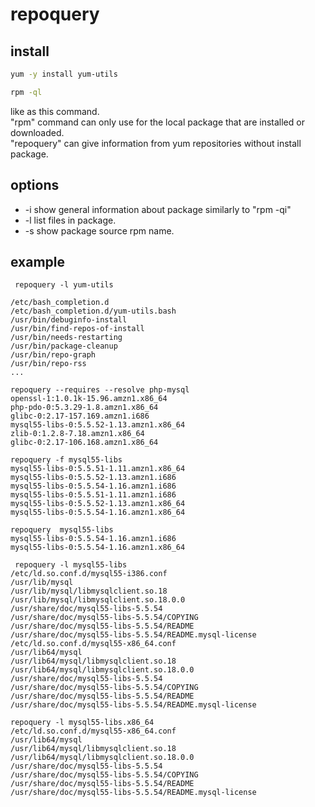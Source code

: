 # repoquery

## install
```bash
yum -y install yum-utils
```

```bash
rpm -ql
```

like as this command.  
"rpm" command can only use for the local package that are installed or downloaded.  
"repoquery" can give information from yum repositories without install package.

## options

- -i show general information about package similarly to "rpm -qi"
- -l list files in package.
- -s show package source rpm name.

## example
```
 repoquery -l yum-utils
 
/etc/bash_completion.d
/etc/bash_completion.d/yum-utils.bash
/usr/bin/debuginfo-install
/usr/bin/find-repos-of-install
/usr/bin/needs-restarting
/usr/bin/package-cleanup
/usr/bin/repo-graph
/usr/bin/repo-rss
...
```


```
repoquery --requires --resolve php-mysql
openssl-1:1.0.1k-15.96.amzn1.x86_64
php-pdo-0:5.3.29-1.8.amzn1.x86_64
glibc-0:2.17-157.169.amzn1.i686
mysql55-libs-0:5.5.52-1.13.amzn1.x86_64
zlib-0:1.2.8-7.18.amzn1.x86_64
glibc-0:2.17-106.168.amzn1.x86_64
```


```
repoquery -f mysql55-libs
mysql55-libs-0:5.5.51-1.11.amzn1.x86_64
mysql55-libs-0:5.5.52-1.13.amzn1.i686
mysql55-libs-0:5.5.54-1.16.amzn1.i686
mysql55-libs-0:5.5.51-1.11.amzn1.i686
mysql55-libs-0:5.5.52-1.13.amzn1.x86_64
mysql55-libs-0:5.5.54-1.16.amzn1.x86_64
```


```
repoquery  mysql55-libs
mysql55-libs-0:5.5.54-1.16.amzn1.i686
mysql55-libs-0:5.5.54-1.16.amzn1.x86_64
```

```
 repoquery -l mysql55-libs
/etc/ld.so.conf.d/mysql55-i386.conf
/usr/lib/mysql
/usr/lib/mysql/libmysqlclient.so.18
/usr/lib/mysql/libmysqlclient.so.18.0.0
/usr/share/doc/mysql55-libs-5.5.54
/usr/share/doc/mysql55-libs-5.5.54/COPYING
/usr/share/doc/mysql55-libs-5.5.54/README
/usr/share/doc/mysql55-libs-5.5.54/README.mysql-license
/etc/ld.so.conf.d/mysql55-x86_64.conf
/usr/lib64/mysql
/usr/lib64/mysql/libmysqlclient.so.18
/usr/lib64/mysql/libmysqlclient.so.18.0.0
/usr/share/doc/mysql55-libs-5.5.54
/usr/share/doc/mysql55-libs-5.5.54/COPYING
/usr/share/doc/mysql55-libs-5.5.54/README
/usr/share/doc/mysql55-libs-5.5.54/README.mysql-license
```


```
repoquery -l mysql55-libs.x86_64
/etc/ld.so.conf.d/mysql55-x86_64.conf
/usr/lib64/mysql
/usr/lib64/mysql/libmysqlclient.so.18
/usr/lib64/mysql/libmysqlclient.so.18.0.0
/usr/share/doc/mysql55-libs-5.5.54
/usr/share/doc/mysql55-libs-5.5.54/COPYING
/usr/share/doc/mysql55-libs-5.5.54/README
/usr/share/doc/mysql55-libs-5.5.54/README.mysql-license
```


